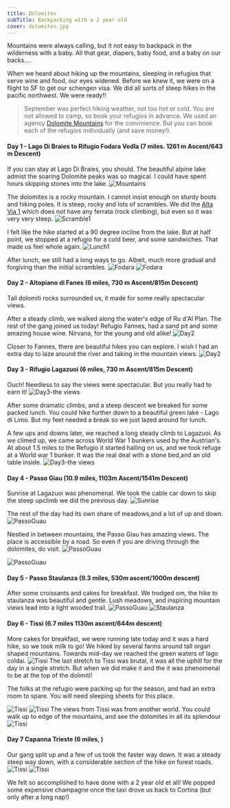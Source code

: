 ```yaml
---
title: Dolomites
subTitle: Backpacking with a 2 year old
cover: dolomites.jpg
---
```

Mountains were always calling, but it not easy to backpack in the wilderness with a baby. All that gear, diapers, baby food, and a baby on our backs....

When we heard about hiking up the mountains, sleeping in refugios that serve wine and food, our eyes widened. Before we knew it, we were on a flight to SF to get our schengen visa. We did all sorts of steep hikes in the pacific northwest. We were ready!!

[//]: # (Find the `theme.js` file.)

> September was perfect hiking weather, not too hot or cold. You are not allowed to camp, so book your refugios in advance. We used an agency [Dolomite Mountains](https://www.dolomitemountains.com/en/home.htm) for the convinience. But you can  book each of the refugios individually (and save money!).

#### Day 1 - Lago Di Braies to Rifugio Fodara Vedla (7 miles. 1261 m Ascent/643 m Descent)
If you can stay at Lago Di Braies, you should. The beautiful alpine lake admist the soaring Dolomite peaks was so magical. I could have spent hours skipping stones into the lake.
![Mountains](./lagodebrais.jpg)

The dolomites is a rocky mountain. I cannot insist enough on sturdy boots and hiking poles. It is steep, rocky and lots of scrambles. We did the [Alta Via 1](http://rifugios.net/alta-via-1.html) which does not have any ferrata (rock climbing), but even so it was very very steep.
![Scramble1](./scrambles-day1.jpg)

I felt like the hike started at a 90 degree incline from the lake. But at half point, we stopped at a refugio for a cold beer, and some sandwiches. That made us feel whole again.
![Lunch1](./lunch-day1.jpg)

After lunch, we still had a long ways to go. Albeit, much more gradual and forgiving than the initial scrambles.
![Fodara](./MoosatFodara.jpg)
![Fodara](./Fodara.jpg)

#### Day 2 - Altopiano di Fanes (6 miles, 730 m Ascent/815m Descent)
Tall dolomiti rocks surrounded us, it made for some really spectacular views. 

After a steady climb, we walked along the water's edge of Ru d'Al Plan. The rest of the gang joined us today! Refugio Fannes, had a sand pit and some amazing house wine. Nirvana, for the young and old alike! 
![Day2](./Day2.jpg)

Closer to Fannes, there are  beautiful hikes you can explore. I wish I had an extra day to laze around the river and taking in the mountain views.
![Day2](./Day2-river.jpg)

#### Day 3 - Rifugio Lagazuoi (6 miles, 730 m Ascent/815m Descent)
Ouch! Needless to say the views were spectacular. But you really had to earn it! 
![Day3-the views](./Day3-theviews.jpg)

After some dramatic climbs, and a steep descent we breaked for some packed lunch. You could hike further down to a beautiful green lake - Lago di Limo. But my feet needed a break so we just lazed around for lunch. 

A few ups and downs later, we reached a long steady climb to Lagazuoi. As we climed up, we came across World War 1 bunkers used by the Austrian's.
At about 1.5 miles to the Refugio it started  hailing on us, and we took refuge at a World war 1 bunker. It was the real deal with a stone bed,and an old table inside. 
![Day3-the views](./Day3-Lagazoi.jpg)

#### Day 4 - Passo Giau (10.9 miles, 1103m Ascent/1541m Descent)
Sunrise at Lagazuoi was phenomenal. We took the cable car down to skip the steep upclimb we did the previous day. 
![Sunrise](./Lagazoi.jpg)

The rest of the day had its own share of meadows,and a lot of up and down. 
![PassoGuau](./topassoguau.jpg)

Nestled in between mountains, the Passo Giau has amazing views. The place is accessible by a road. So even if you are driving through the dolomites, do visit. 
![PassoGuau](./passoguau.jpg)

 ![PassoGuau](./passoguau-place.jpg)

 #### Day 5 - Passo Staulanza (9.3 miles, 530m ascent/1000m descent)
 After some croissants and cakes for breakfast. We trodged om, the hike to staulanza was beautiful and gentle. Lush meadows, and inspiring mountain views lead into a light wooded trail. 
 ![PassoGuau](./vyomsitting.jpg)
 ![Staulanza](./sataulanza.jpg)


 #### Day 6 - Tissi (6.7 miles 1130m ascent/644m descent)
 More cakes for breakfast, we were running late today and it was a hard hike, so we took milk to go! We hiked by several farms around tall organ shaped mountains. Towards mid-day we reached the green waters of lago coldai. 
 ![Tissi](./totissi-coldai.jpg)
 The last stretch to Tissi was brutal, it was all the uphill for the day in a single  stretch. But when we did make it and the it was phenomenal to be at the top of the dolimiti! 
 
 The folks at the refugio were packing up for the season, and had an extra room to spare. You will need sleeping sheets for this place. 

 ![Tissi](./TheLastStretchTissi.jpg)
 ![Tissi](./TissiViews.jpg)
 The views from Tissi was from another world. You could walk up to edge of the mountains, and see the dolomites in all its splendour
 ![Tissi](./Tissi.jpg)

 #### Day 7 Capanna Trieste (6 miles, )
 Our gang split up and a few of us took the faster way down. It was a steady steep way down, with a considerable section of the hike on forest roads.
![Tissi](./lastday.jpg)
![Tissi](./LastDayHike.jpg)

We felt so accomplished to have done with a 2 year old et all! We popped some expensive champagne once the taxi drove us back to Cortina (but only after a long nap!)